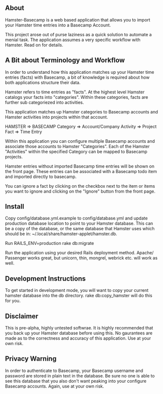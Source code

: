 About
-----

Hamster-Basecamp is a web based application that allows you to import
your Hamster time entries into a Basecamp Account.

This project arose out of purse laziness as a quick solution to automate
a menial task. The application assumes a very specific workflow with 
Hamster. Read on for details.

A Bit about Terminology and Workflow
------------------------------------

In order to understand how this application matches up your Hamster time
entries (facts) with Basecamp, a bit of knowledge is required about how
both applications structure their data.

Hamster refers to time entries as "facts".  At the highest level Hamster 
catalogs your facts into "categories". Within these categories, facts are
further sub categoriezed into activities.

This application matches up Hamster categories to Basecamp accounts and
Hamster activities into projects within that account.

HAMSTER  => BASECAMP
Category => Account/Company
Activity => Project
Fact     => Time Entry

Within this application you can configure multiple Basecamp accounts and 
associate those accounts to Hamster "Categories".  Each of the Hamster
"Activities" within the specified Category can be mapped to Basecamp 
projects.

Hamster entries without imported Basecamp time entries will be shown on
the front page.  These entries can be associated with a Basecamp todo
item and imported directly to basecamp.

You can ignore a fact by clicking on the checkbox next to the item or items
you want to ignore and clicking on the "Ignore" button from the front page.

Install
-------

Copy config/database.yml.example to config/database.yml and update production
database location to point to your Hamster database. This can be a copy of
the database, or the same database that Hamster uses which should be in:
~/.local/share/hamster-applet/hamster.db. 

Run RAILS_ENV=production rake db:migrate

Run the application using your desired Rails deployment method.  Apache/
Passenger works great, but unicorn, thin, mongrel, webrick etc. will
work as well.

Development Instructions
------------------------

To get started in development mode, you will want to copy your current
hamster database into the db directory.  rake db:copy_hamster will do
this for you.

Disclaimer
----------
This is pre-alpha, highly untested softwrae.  It is highly recommended that you
back up your Hamster database before using this.  No gaurantees are made as to
the correctness and accuracy of this application.  Use at your own risk.

Privacy Warning
---------------
In order to authenticate to Basecamp, your Basecamp username
and password are stored in plain text in the database.  Be sure no one
is able to see this database that you also don't want peaking into your
configure Basecamp accounts. Again, use at your own risk.
